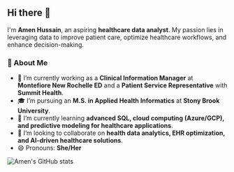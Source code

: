 ## Hi there 👋

I'm **Amen Hussain**, an aspiring **healthcare data analyst**. My passion lies in leveraging data to improve patient care, optimize healthcare workflows, and enhance decision-making.  

### 🚀 About Me  
- 🔭 I’m currently working as a **Clinical Information Manager** at **Montefiore New Rochelle ED** and a **Patient Service Representative** with **Summit Health**.  
- 🎓 I’m pursuing an **M.S. in Applied Health Informatics** at **Stony Brook University**.  
- 🌱 I’m currently learning **advanced SQL, cloud computing (Azure/GCP), and predictive modeling for healthcare applications**.  
- 👯 I’m looking to collaborate on **health data analytics, EHR optimization, and AI-driven healthcare solutions**.  
- 😄 Pronouns: **She/Her**  

![Amen's GitHub stats](https://github-readme-stats.vercel.app/api?username=amen-hussain&show_icons=true&theme=tokyonight)

